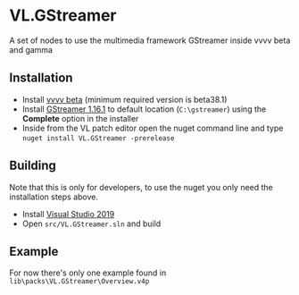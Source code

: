 # VL.GStreamer
A set of nodes to use the multimedia framework GStreamer inside vvvv beta and gamma

## Installation
- Install [vvvv beta](https://vvvv.org/downloads) (minimum required version is beta38.1)
- Install [GStreamer 1.16.1](https://gstreamer.freedesktop.org/data/pkg/windows/1.16.1/gstreamer-1.0-mingw-x86_64-1.16.1.msi) to default location (`C:\gstreamer`) using the __Complete__ option in the installer
- Inside from the VL patch editor open the nuget command line and type `nuget install VL.GStreamer -prerelease`

## Building
Note that this is only for developers, to use the nuget you only need the installation steps above.
- Install [Visual Studio 2019](https://www.visualstudio.com/downloads)
- Open `src/VL.GStreamer.sln` and build

## Example
For now there's only one example found in `lib\packs\VL.GStreamer\Overview.v4p`
